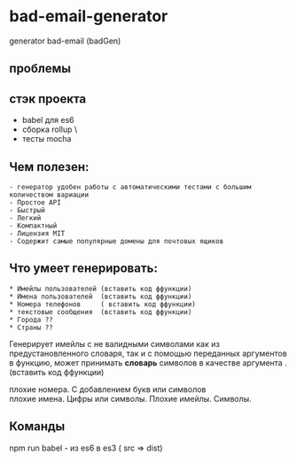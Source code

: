 # bad-email-generator
generator bad-email (badGen)

## проблемы


## стэк проекта

- babel для es6
- сборка rollup \
- тесты mocha



## Чем полезен:
    - генератор удобен работы с автоматическими тестами с большим количеством вариации 
    - Простое API
    - Быстрый
    - Легкий
    - Компактный
    - Лицензия MIT
    - Содержит самые популярные домены для почтовых ящиков
    
## Что умеет генерировать: 
    * Имейлы пользователей (вставить код ффункции)
    * Имена пользователей  (вставить код ффункции)
    * Номера телефонов     ( вставить код ффункции)
    * текстовые сообщения  (вставить код ффункции)
    * Города ??
    * Страны ??

Генерирует имейлы с не валидными символами как из предустановленного словаря, так и с помощью переданных аргументов в функцию, может принимать **словарь** символов в качестве аргумента  . (вставить код ффункции) 


плохие номера. С добавлением букв или символов  
плохие имена. Цифры или символы.
Плохие имейлы. Символы.


## Команды

npm run babel - из es6 в es3 ( src => dist)

